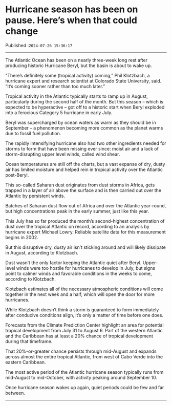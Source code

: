 # Hurricane season has been on pause. Here’s when that could change

Published :`2024-07-26 15:36:17`

---

The Atlantic Ocean has been on a nearly three-week long rest after producing historic Hurricane Beryl, but the basin is about to wake up.

“There’s definitely some (tropical activity) coming,” Phil Klotzbach, a hurricane expert and research scientist at Colorado State University, said. “It’s coming sooner rather than too much later.”

Tropical activity in the Atlantic typically starts to ramp up in August, particularly during the second half of the month. But this season – which is expected to be hyperactive – got off to a historic start when Beryl exploded into a ferocious Category 5 hurricane in early July.

Beryl was supercharged by ocean waters as warm as they should be in September – a phenomenon becoming more common as the planet warms due to fossil fuel pollution.

The rapidly intensifying hurricane also had two other ingredients needed for storms to form that have been missing ever since: moist air and a lack of storm-disrupting upper level winds, called wind shear.

Ocean temperatures are still off the charts, but a vast expanse of dry, dusty air has limited moisture and helped rein in tropical activity over the Atlantic post-Beryl.

This so-called Saharan dust originates from dust storms in Africa, gets trapped in a layer of air above the surface and is then carried out over the Atlantic by persistent winds.

Batches of Saharan dust flow out of Africa and over the Atlantic year-round, but high concentrations peak in the early summer, just like this year.

This July has so far produced the month’s second-highest concentration of dust over the tropical Atlantic on record, according to an analysis by hurricane expert Michael Lowry. Reliable satellite data for this measurement begins in 2002.

But this disruptive dry, dusty air isn’t sticking around and will likely dissipate in August, according to Klotzbach.

Dust wasn’t the only factor keeping the Atlantic quiet after Beryl. Upper-level winds were too hostile for hurricanes to develop in July, but signs point to calmer winds and favorable conditions in the weeks to come, according to Klotzbach.

Klotzbach estimates all of the necessary atmospheric conditions will come together in the next week and a half, which will open the door for more hurricanes.

While Klotzbach doesn’t think a storm is guaranteed to form immediately after conducive conditions align, it’s only a matter of time before one does.

Forecasts from the Climate Prediction Center highlight an area for potential tropical development from July 31 to August 6. Part of the western Atlantic and the Caribbean has at least a 20% chance of tropical development during that timeframe.

That 20%-or-greater chance persists through mid-August and expands across almost the entire tropical Atlantic, from west of Cabo Verde into the eastern Caribbean.

The most active period of the Atlantic hurricane season typically runs from mid-August to mid-October, with activity peaking around September 10.

Once hurricane season wakes up again, quiet periods could be few and far between.

---

